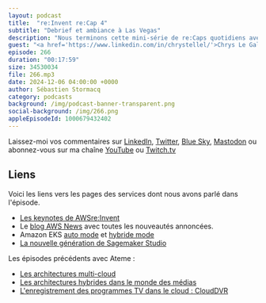 ```yaml
---
layout: podcast
title:  "re:Invent re:Cap 4"
subtitle: "Debrief et ambiance à Las Vegas"
description: "Nous terminons cette mini-série de re:Caps quotidiens avec deux habitués du podcast: Chrys et Jules qui nous parlent de ce qu'ils ont particulièrement apprécié pendant la conférence et des nouveautés qui pourraient être utiles pour eux.  Sans divulgaché, nous parlons d'injection de pub automatiquement au bon endroit dans des vidéos, de nouveautés EKS et de SageMaker Studio."
guest: "<a href='https://www.linkedin.com/in/chrystellel/'>Chrys Le Gall</a>, Architecte cloud et <a href='https://www.linkedin.com/in/julesmermethusson/'>Jules Mermet-Husson</a>, Architect cloud tous deux chez Ateme"
episode: 266
duration: "00:17:59" 
size: 34530034
file: 266.mp3
date: 2024-12-06 04:00:00 +0000
author: Sébastien Stormacq
category: podcasts
background: /img/podcast-banner-transparent.png
social-background: /img/266.png
appleEpisodeId: 1000679432402
---
```


Laissez-moi vos commentaires sur [LinkedIn](https://www.linkedin.com/in/sebastienstormacq/), [Twitter](https://twitter.com/sebsto), [Blue Sky](https://bsky.app/profile/sebsto.bsky.social), [Mastodon](https://awscommunity.social/@sebsto) ou abonnez-vous sur ma chaîne [YouTube](https://www.youtube.com/sebsto) ou [Twitch.tv](https://www.twitch.tv/sebAWS)

## Liens

Voici les liens vers les pages des services dont nous avons parlé dans l'épisode.

- [Les keynotes de AWSre:Invent](https://www.youtube.com/playlist?list=PL2yQDdvlhXf_aPLMfxECsw-UIbEg6uy42)
- Le [blog AWS News](https://aws.amazon.com/blogs/aws/) avec toutes les nouveautés annoncées.
- Amazon EKS [auto mode](https://aws.amazon.com/blogs/aws/streamline-kubernetes-cluster-management-with-new-amazon-eks-auto-mode/) et [hybride mode](https://aws.amazon.com/blogs/aws/use-your-on-premises-infrastructure-in-amazon-eks-clusters-with-amazon-eks-hybrid-nodes/)
- [La nouvelle génération de Sagemaker Studio](https://aws.amazon.com/blogs/aws/introducing-the-next-generation-of-amazon-sagemaker-the-center-for-all-your-data-analytics-and-ai/)

Les épisodes précédents avec Ateme : 
- [Les architectures multi-cloud](https://francais.podcast.go-aws.com/web/podcasts/episode_255/index.html)
- [Les architectures hybrides dans le monde des médias](https://francais.podcast.go-aws.com/web/podcasts/episode_177/index.html)
- [L'enregistrement des programmes TV dans le cloud : CloudDVR](https://francais.podcast.go-aws.com/web/podcasts/episode_155/index.html)
